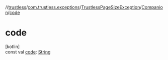 //[trustless](../../../../index.md)/[com.trustless.exceptions](../../index.md)/[TrustlessPageSizeException](../index.md)/[Companion](index.md)/[code](code.md)

# code

[kotlin]\
const val [code](code.md): [String](https://kotlinlang.org/api/latest/jvm/stdlib/kotlin/-string/index.html)

